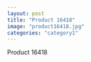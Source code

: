 ```yaml
---
layout: post
title: "Product 16418"
image: "product16418.jpg"
categories: "category1"
---
```

Product 16418
